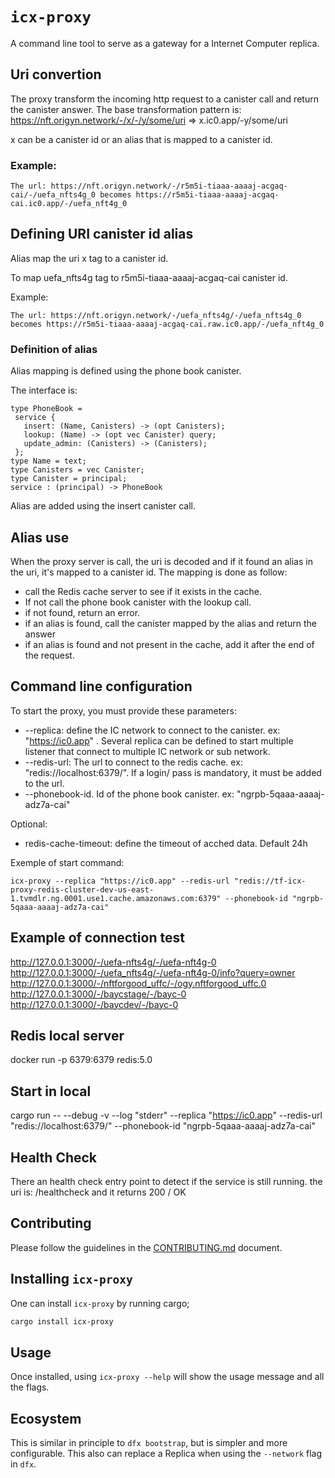 # `icx-proxy`
A command line tool to serve as a gateway for a Internet Computer replica.

## Uri convertion
The proxy transform the incoming http request to a canister call and return the canister answer.
The base transformation pattern is:
https://nft.origyn.network/-/x/-/y/some/uri => x.ic0.app/-y/some/uri

x can be a canister id or an alias that is mapped to a canister id.

### Example:
```
The url: https://nft.origyn.network/-/r5m5i-tiaaa-aaaaj-acgaq-cai/-/uefa_nfts4g_0 becomes https://r5m5i-tiaaa-aaaaj-acgaq-cai.ic0.app/-/uefa_nft4g_0 

```

## Defining URI canister id alias

Alias map the  uri x tag to a canister id.

To map uefa_nfts4g tag to r5m5i-tiaaa-aaaaj-acgaq-cai canister id.

Example:
```
The url: https://nft.origyn.network/-/uefa_nfts4g/-/uefa_nfts4g_0 becomes https://r5m5i-tiaaa-aaaaj-acgaq-cai.raw.ic0.app/-/uefa_nft4g_0 

```

### Definition of alias

Alias mapping is defined using the phone book canister.

The interface is:
```
type PhoneBook = 
 service {
   insert: (Name, Canisters) -> (opt Canisters);
   lookup: (Name) -> (opt vec Canister) query;
   update_admin: (Canisters) -> (Canisters);
 };
type Name = text;
type Canisters = vec Canister;
type Canister = principal;
service : (principal) -> PhoneBook
```
Alias are added using the insert canister call.

## Alias use

When the proxy server is call, the uri is decoded and if it found an alias in the uri, it's mapped to a canister id.
The mapping is done as follow:
 * call the Redis cache server to see if it exists in the cache.
 * If not call the phone book canister with the lookup call.
 * if not found, return an error.
 * if an alias is found, call the canister mapped by the alias and return the answer
 * if an alias is found and not present in the cache, add it after the end of the request.

 
## Command line configuration
To start the proxy, you must provide these parameters:
 * --replica: define the IC network to connect to the canister. ex: "https://ic0.app" . Several replica can be defined to start multiple listener that connect to multiple IC network or sub network.
 * --redis-url: The url to connect to the redis cache. ex: "redis://localhost:6379/". If a login/ pass is mandatory, it must be added to the url.
 * --phonebook-id. Id of the phone book canister. ex: "ngrpb-5qaaa-aaaaj-adz7a-cai"

Optional:
 * redis-cache-timeout: define the timeout of acched data. Default 24h

Exemple of start command:
```
icx-proxy --replica "https://ic0.app" --redis-url "redis://tf-icx-proxy-redis-cluster-dev-us-east-1.tvmdlr.ng.0001.use1.cache.amazonaws.com:6379" --phonebook-id "ngrpb-5qaaa-aaaaj-adz7a-cai"
```
## Example of connection test

http://127.0.0.1:3000/-/uefa-nfts4g/-/uefa-nft4g-0
http://127.0.0.1:3000/-/uefa_nfts4g/-/uefa-nft4g-0/info?query=owner
http://127.0.0.1:3000/-/nftforgood_uffc/-/ogy.nftforgood_uffc.0
http://127.0.0.1:3000/-/baycstage/-/bayc-0
http://127.0.0.1:3000/-/baycdev/-/bayc-0

## Redis local server
docker run -p 6379:6379 redis:5.0

## Start in local
cargo run -- --debug -v --log "stderr" --replica "https://ic0.app" --redis-url "redis://localhost:6379/" --phonebook-id "ngrpb-5qaaa-aaaaj-adz7a-cai"

## Health Check
There an health check entry point to detect if the service is still running.
the uri is: /healthcheck and it returns 200 / OK

## Contributing
Please follow the guidelines in the [CONTRIBUTING.md](.github/CONTRIBUTING.md) document.

## Installing `icx-proxy`
One can install `icx-proxy` by running cargo;

```bash
cargo install icx-proxy
```

## Usage
Once installed, using `icx-proxy --help` will show the usage message and all the flags.

## Ecosystem
This is similar in principle to `dfx bootstrap`, but is simpler and more configurable. This also can replace a Replica when using the `--network` flag in `dfx`.

